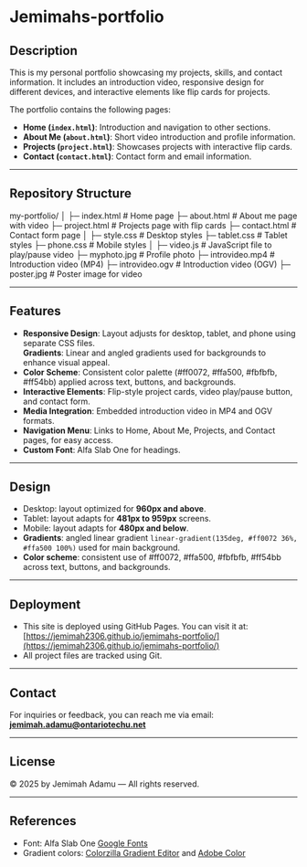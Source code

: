 # Jemimahs-portfolio

## Description 
This is my personal portfolio showcasing my projects, skills, and contact information.
It includes an introduction video, responsive design for different devices, and interactive elements like flip cards for projects.

The portfolio contains the following pages:
- **Home (`index.html`)**: Introduction and navigation to other sections.
- **About Me (`about.html`)**: Short video introduction and profile information.
- **Projects (`project.html`)**: Showcases projects with interactive flip cards.
- **Contact (`contact.html`)**: Contact form and email information.

---

## Repository Structure

 my-portfolio/
│
├─ index.html # Home page
├─ about.html # About me page with video
├─ project.html # Projects page with flip cards
├─ contact.html # Contact form page
│
├─ style.css # Desktop styles
├─ tablet.css # Tablet styles
├─ phone.css # Mobile styles
│
├─ video.js # JavaScript file to play/pause video
├─ myphoto.jpg # Profile photo
├─ introvideo.mp4 # Introduction video (MP4)
├─ introvideo.ogv # Introduction video (OGV)
├─ poster.jpg # Poster image for video

---

## Features
- **Responsive Design**: Layout adjusts for desktop, tablet, and phone using separate CSS files.  
**Gradients**: Linear and angled gradients used for backgrounds to enhance visual appeal.  
- **Color Scheme**: Consistent color palette (#ff0072, #ffa500, #fbfbfb, #ff54bb) applied across text, buttons, and backgrounds.  
- **Interactive Elements**: Flip-style project cards, video play/pause button, and contact form.  
- **Media Integration**: Embedded introduction video in MP4 and OGV formats.  
- **Navigation Menu**: Links to Home, About Me, Projects, and Contact pages, for easy access.
- **Custom Font**: Alfa Slab One for headings.

---

## Design
- Desktop: layout optimized for **960px and above**.
- Tablet: layout adapts for **481px to 959px** screens.
- Mobile: layout adapts for **480px and below**.
- **Gradients**: angled linear gradient `linear-gradient(135deg, #ff0072 36%, #ffa500 100%)` used for main background.  
- **Color scheme**: consistent use of #ff0072, #ffa500, #fbfbfb, #ff54bb across text, buttons, and backgrounds.

---

## Deployment

- This site is deployed using GitHub Pages. You can visit it at: [https://jemimah2306.github.io/jemimahs-portfolio/](https://jemimah2306.github.io/jemimahs-portfolio/)  
- All project files are tracked using Git.

---

## Contact
For inquiries or feedback, you can reach me via email:  
**jemimah.adamu@ontariotechu.net**

---

## License
© 2025 by Jemimah Adamu — All rights reserved. 

---

## References
- Font: Alfa Slab One [Google Fonts](https://fonts.google.com/specimen/Alfa+Slab+One)  
- Gradient colors: [Colorzilla Gradient Editor](https://www.colorzilla.com/gradient-editor/) and [Adobe Color](https://color.adobe.com/mythemes)